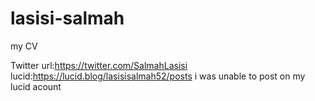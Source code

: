 # lasisi-salmah
my CV



Twitter url:https://twitter.com/SalmahLasisi 
lucid:https://lucid.blog/lasisisalmah52/posts
i was unable to post on my lucid acount

